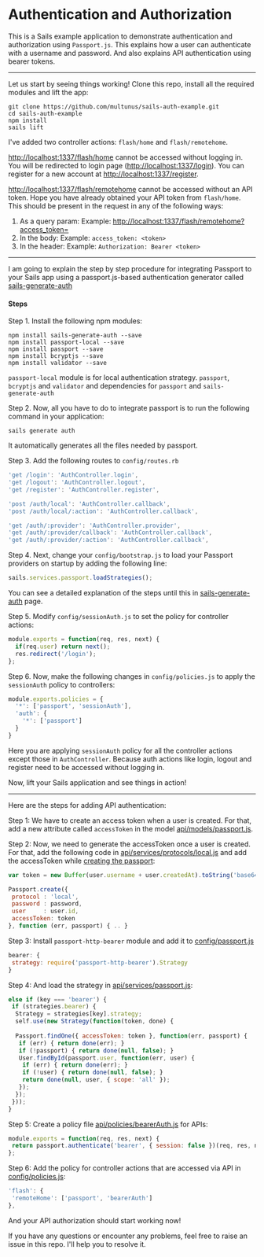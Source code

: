 Authentication and Authorization
================================

This is a Sails example application to demonstrate authentication and authorization using `Passport.js`. This explains how a user can authenticate with a username and password. And also explains API authentication using bearer tokens.

---
Let us start by seeing things working! Clone this repo, install all the required modules and lift the app:

``` shell
git clone https://github.com/multunus/sails-auth-example.git
cd sails-auth-example
npm install
sails lift
```

I've added two controller actions: `flash/home` and `flash/remotehome`.

[http://localhost:1337/flash/home](http://localhost:1337/flash/home) cannot be accessed without logging in. You will be redirected to login page ([http://localhost:1337/login](http://localhost:1337/login)). You can register for a new account at [http://localhost:1337/register](http://localhost:1337/register).

[http://localhost:1337/flash/remotehome](http://localhost:1337/flash/remotehome) cannot be accessed without an API token. Hope you have already obtained your API token from `flash/home`. This should be present in the request in any of the following ways:

1. As a query param: Example: [http://localhost:1337/flash/remotehome?access_token=<token>](http://localhost:1337/flash/remotehome?access_token=<token>)
2. In the body: Example: `access_token: <token>`
3. In the header: Example: `Authorization: Bearer <token>`

---

I am going to explain the step by step procedure for integrating Passport to your Sails app using a passport.js-based authentication generator called [sails-generate-auth](https://www.npmjs.com/package/sails-generate-auth)
 
#### Steps

Step 1. Install the following npm modules:

``` shell
npm install sails-generate-auth --save
npm install passport-local --save
npm install passport --save
npm install bcryptjs --save
npm install validator --save
```

`passport-local` module is for local authentication strategy. `passport`, `bcryptjs` and `validator` and dependencies for `passport` and `sails-generate-auth`

Step 2. Now, all you have to do to integrate passport is to run the following command in your application:

``` shell
sails generate auth
```

It automatically generates all the files needed by passport.

Step 3. Add the following routes to `config/routes.rb`

``` js
'get /login': 'AuthController.login',
'get /logout': 'AuthController.logout',
'get /register': 'AuthController.register',

'post /auth/local': 'AuthController.callback',
'post /auth/local/:action': 'AuthController.callback',

'get /auth/:provider': 'AuthController.provider',
'get /auth/:provider/callback': 'AuthController.callback',
'get /auth/:provider/:action': 'AuthController.callback',
```

Step 4. Next, change your `config/bootstrap.js` to load your Passport providers on startup by adding the following line:

``` js
sails.services.passport.loadStrategies();
```

You can see a detailed explanation of the steps until this in [sails-generate-auth](https://github.com/kasperisager/sails-generate-auth/) page.

Step 5. Modify `config/sessionAuth.js` to set the policy for controller actions:

``` js
module.exports = function(req, res, next) {
  if(req.user) return next();
  res.redirect('/login');
};
```

Step 6. Now, make the following changes in `config/policies.js` to apply the `sessionAuth` policy to controllers:

``` js
module.exports.policies = {
  '*': ['passport', 'sessionAuth'],
  'auth': {
    '*': ['passport']
  }
}
``` 

Here you are applying `sessionAuth` policy for all the controller actions except those in `AuthController`. Because auth actions like login, logout and register need to be accessed without logging in.

Now, lift your Sails application and see things in action! 

---

Here are the steps for adding API authentication:

Step 1: We have to create an access token when a user is created. For that, add a new attribute called `accessToken` in the model [api/models/passport.js](https://github.com/multunus/sails-auth-example/blob/master/api/models/Passport.js#L64).

Step 2: Now, we need to generate the accessToken once a user is created. For that, add the following code in [api/services/protocols/local.js](https://github.com/multunus/sails-auth-example/blob/master/api/services/protocols/local.js#L61) and add the accessToken while [creating the passport](https://github.com/multunus/sails-auth-example/blob/master/api/services/protocols/local.js#L66):

``` js
var token = new Buffer(user.username + user.createdAt).toString('base64');

Passport.create({
 protocol : 'local',
 password : password,
 user     : user.id,
 accessToken: token  
}, function (err, passport) { .. }
```

Step 3: Install `passport-http-bearer` module and add it to [config/passport.js](https://github.com/multunus/sails-auth-example/blob/master/config/passport.js#L22)

``` js
bearer: {
 strategy: require('passport-http-bearer').Strategy
}
```

Step 4: And load the strategy in [api/services/passport.js](https://github.com/multunus/sails-auth-example/blob/master/api/services/passport.js#L295):

``` js
else if (key === 'bearer') {
 if (strategies.bearer) {
  Strategy = strategies[key].strategy;
  self.use(new Strategy(function(token, done) {
        
  Passport.findOne({ accessToken: token }, function(err, passport) {
   if (err) { return done(err); }
   if (!passport) { return done(null, false); }
   User.findById(passport.user, function(err, user) {
    if (err) { return done(err); }
    if (!user) { return done(null, false); }
    return done(null, user, { scope: 'all' });
   });
  });
 }));
}
```

Step 5: Create a policy file [api/policies/bearerAuth.js](https://github.com/multunus/sails-auth-example/blob/master/api/policies/bearerAuth.js) for APIs:

``` js
module.exports = function(req, res, next) {
 return passport.authenticate('bearer', { session: false })(req, res, next);
};
```

Step 6: Add the policy for controller actions that are accessed via API in [config/policies.js](https://github.com/multunus/sails-auth-example/blob/master/config/policies.js#L23):

``` js
'flash': {
 'remoteHome': ['passport', 'bearerAuth']
},
```

And your API authorization should start working now!

If you have any questions or encounter any problems, feel free to raise an issue in this repo. I'll help you to resolve it.
